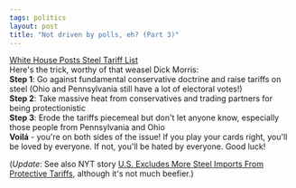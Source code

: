 ```yaml
---
tags: politics
layout: post
title: "Not driven by polls, eh? (Part 3)"
---
```




<a href="http://www.washingtonpost.com/wp-dyn/articles/A48981-2002Aug22.html">White House Posts Steel Tariff List</a><br>
Here's the trick, worthy of that weasel Dick Morris:<br>
<b>Step 1</b>: Go against fundamental conservative doctrine and raise tariffs on steel (Ohio and Pennsylvania still have a lot of electoral votes!)<br>
<b>Step 2</b>: Take massive heat from conservatives and trading partners for being protectionistic<br>
<b>Step 3</b>: Erode the tariffs piecemeal but don't let anyone know, especially those people from Pennsylvania and Ohio<br>
<b>Voil&aacute;</b> - you're on both sides of the issue! If you play your cards right, you'll be loved by everyone. If not, you'll be hated by everyone. Good luck!
<p>(<em>Update</em>: See also NYT story <a href="http://www.nytimes.com/2002/08/22/business/22CND-STEE.html">U.S. Excludes More Steel Imports From Protective Tariffs</a>, although it's not much beefier.)</p>


